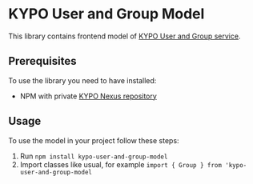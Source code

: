 # KYPO User and Group Model

This library contains frontend model of [KYPO User and Group service](https://gitlab.ics.muni.cz/kypo-crp/backend-java/kypo2-user-and-group).

## Prerequisites
To use the library you need to have installed:
* NPM with private [KYPO Nexus repository](https://projects.ics.muni.cz/projects/kbase/knowledgebase/articles/153)

## Usage
To use the model in your project follow these steps:
1. Run `npm install kypo-user-and-group-model`
2. Import classes like usual, for example `import { Group } from 'kypo-user-and-group-model`
